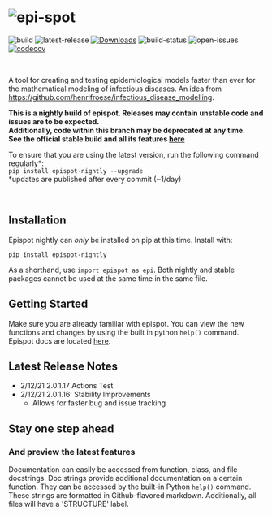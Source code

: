 # ![epi-spot](https://i.ibb.co/m9yS1yh/epispot-nightly.jpg)
![build](https://img.shields.io/badge/build-nightly-black)
![latest-release](https://shields.mitmproxy.org/pypi/v/epispot-nightly.svg?color=success)
[![Downloads](https://pepy.tech/badge/epispot-nightly)](https://pepy.tech/project/epispot-nightly)
![build-status](https://github.com/epispot/epispot/workflows/build/badge.svg?branch=nightly)
![open-issues](https://img.shields.io/github/issues-search/epispot/epispot?color=red&label=Open%20Issues&query=is%3Aopen%20label%3Anightly)
[![codecov](https://codecov.io/gh/epispot/epispot/branch/codecov/graph/badge.svg?token=WGIM127RFY)](https://codecov.io/gh/epispot/epispot)

<br>

A tool for creating and testing epidemiological models faster than ever for the mathematical modeling of infectious 
diseases. An idea from https://github.com/henrifroese/infectious_disease_modelling.

**This is a nightly build of epispot. Releases may contain unstable code and issues are to be expected.\
Additionally, code within this branch may be deprecated at any time.\
See the official stable build and all its features [here](https://pypi.org/project/epispot/)**

To ensure that you are using the latest version, run the following command regularly*:\
`pip install epispot-nightly --upgrade` \
*updates are published after every commit (~1/day)

<br>

## Installation

Epispot nightly can _only_ be installed on pip at this time.
Install with:
```
pip install epispot-nightly
```
As a shorthand, use `import epispot as epi`.
Both nightly and stable packages cannot be used at the same time in the same file.

## Getting Started

Make sure you are already familiar with epispot. You can view the new functions and changes by using the built in python `help()` command.
Epispot docs are located [here](https://epispot.github.io/epispot).

## Latest Release Notes

 - 2/12/21 2.0.1.17 Actions Test
 - 2/12/21 2.0.1.16: Stability Improvements
    - Allows for faster bug and issue tracking

## Stay one step ahead
### And preview the latest features
Documentation can easily be accessed from function, class, and file docstrings.
Doc strings provide additional documentation on a certain function.
They can be accessed by the built-in Python `help()` command.
These strings are formatted in Github-flavored markdown.
Additionally, all files will have a 'STRUCTURE' label.
